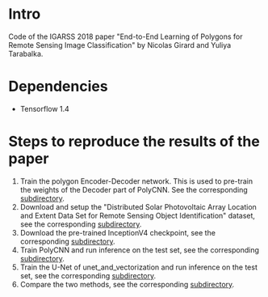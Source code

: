 # Intro

Code of the IGARSS 2018 paper "End-to-End Learning of Polygons for Remote Sensing Image Classification" by Nicolas Girard and Yuliya Tarabalka.

# Dependencies

- Tensorflow 1.4

# Steps to reproduce the results of the paper

1. Train the polygon Encoder-Decoder network. This is used to pre-train the weights of the Decoder part of PolyCNN. See the corresponding [subdirectory](code/polygon_encoder_decoder).
2. Download and setup the "Distributed Solar Photovoltaic Array Location and Extent Data Set for Remote Sensing Object Identification" dataset, see the corresponding [subdirectory](data/photovoltaic_array_location_dataset).
3. Download the pre-trained InceptionV4 checkpoint, see the corresponding [subdirectory](models/inception).
4. Train PolyCNN and run inference on the test set, see the corresponding [subdirectory](code/polycnn).
5. Train the U-Net of unet_and_vectorization and run inference on the test set, see the corresponding  [subdirectory](code/unet_and_vectorization).
5. Compare the two methods, see the corresponding [subdirectory](code/evaluation).